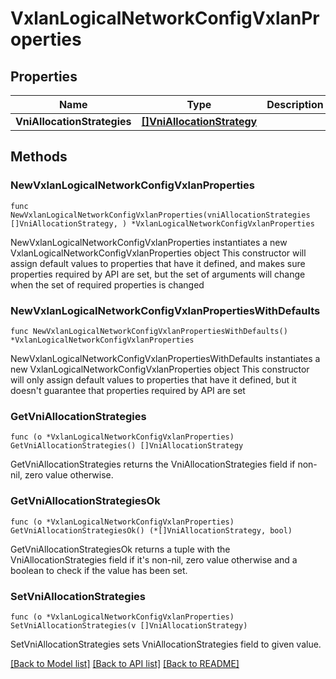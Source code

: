 # VxlanLogicalNetworkConfigVxlanProperties

## Properties

Name | Type | Description | Notes
------------ | ------------- | ------------- | -------------
**VniAllocationStrategies** | [**[]VniAllocationStrategy**](VniAllocationStrategy.md) |  | 

## Methods

### NewVxlanLogicalNetworkConfigVxlanProperties

`func NewVxlanLogicalNetworkConfigVxlanProperties(vniAllocationStrategies []VniAllocationStrategy, ) *VxlanLogicalNetworkConfigVxlanProperties`

NewVxlanLogicalNetworkConfigVxlanProperties instantiates a new VxlanLogicalNetworkConfigVxlanProperties object
This constructor will assign default values to properties that have it defined,
and makes sure properties required by API are set, but the set of arguments
will change when the set of required properties is changed

### NewVxlanLogicalNetworkConfigVxlanPropertiesWithDefaults

`func NewVxlanLogicalNetworkConfigVxlanPropertiesWithDefaults() *VxlanLogicalNetworkConfigVxlanProperties`

NewVxlanLogicalNetworkConfigVxlanPropertiesWithDefaults instantiates a new VxlanLogicalNetworkConfigVxlanProperties object
This constructor will only assign default values to properties that have it defined,
but it doesn't guarantee that properties required by API are set

### GetVniAllocationStrategies

`func (o *VxlanLogicalNetworkConfigVxlanProperties) GetVniAllocationStrategies() []VniAllocationStrategy`

GetVniAllocationStrategies returns the VniAllocationStrategies field if non-nil, zero value otherwise.

### GetVniAllocationStrategiesOk

`func (o *VxlanLogicalNetworkConfigVxlanProperties) GetVniAllocationStrategiesOk() (*[]VniAllocationStrategy, bool)`

GetVniAllocationStrategiesOk returns a tuple with the VniAllocationStrategies field if it's non-nil, zero value otherwise
and a boolean to check if the value has been set.

### SetVniAllocationStrategies

`func (o *VxlanLogicalNetworkConfigVxlanProperties) SetVniAllocationStrategies(v []VniAllocationStrategy)`

SetVniAllocationStrategies sets VniAllocationStrategies field to given value.



[[Back to Model list]](../README.md#documentation-for-models) [[Back to API list]](../README.md#documentation-for-api-endpoints) [[Back to README]](../README.md)


